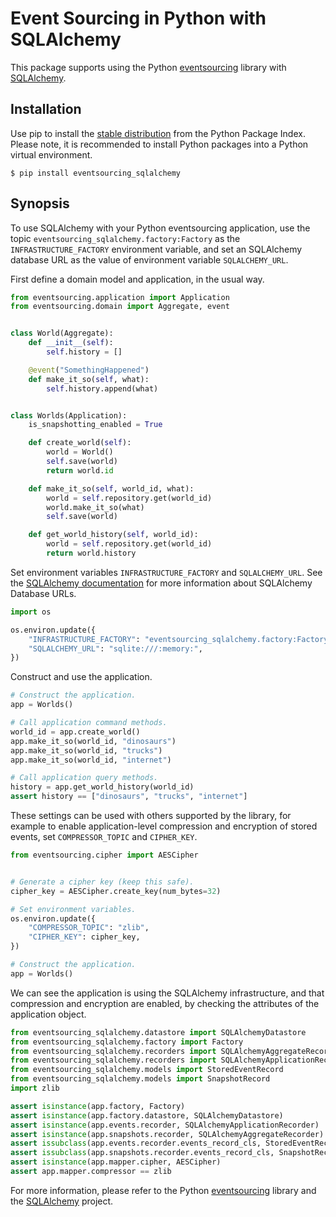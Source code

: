 # Event Sourcing in Python with SQLAlchemy

This package supports using the Python [eventsourcing](https://github.com/johnbywater/eventsourcing) library with [SQLAlchemy](https://www.sqlalchemy.org/).


## Installation

Use pip to install the [stable distribution](https://pypi.org/project/eventsourcing_sqlalchemy/)
from the Python Package Index. Please note, it is recommended to
install Python packages into a Python virtual environment.

    $ pip install eventsourcing_sqlalchemy


## Synopsis

To use SQLAlchemy with your Python eventsourcing application, use the topic `eventsourcing_sqlalchemy.factory:Factory` as the `INFRASTRUCTURE_FACTORY`
environment variable, and set an SQLAlchemy database URL as the value of
environment variable `SQLALCHEMY_URL`.

First define a domain model and application, in the usual way.

```python
from eventsourcing.application import Application
from eventsourcing.domain import Aggregate, event


class World(Aggregate):
    def __init__(self):
        self.history = []

    @event("SomethingHappened")
    def make_it_so(self, what):
        self.history.append(what)


class Worlds(Application):
    is_snapshotting_enabled = True

    def create_world(self):
        world = World()
        self.save(world)
        return world.id

    def make_it_so(self, world_id, what):
        world = self.repository.get(world_id)
        world.make_it_so(what)
        self.save(world)

    def get_world_history(self, world_id):
        world = self.repository.get(world_id)
        return world.history
```

Set environment variables `INFRASTRUCTURE_FACTORY` and `SQLALCHEMY_URL`.
See the [SQLAlchemy documentation](https://docs.sqlalchemy.org/en/14/core/engines.html) for more information about SQLAlchemy Database URLs.

```python
import os

os.environ.update({
    "INFRASTRUCTURE_FACTORY": "eventsourcing_sqlalchemy.factory:Factory",
    "SQLALCHEMY_URL": "sqlite:///:memory:",
})
```

Construct and use the application.

```python
# Construct the application.
app = Worlds()

# Call application command methods.
world_id = app.create_world()
app.make_it_so(world_id, "dinosaurs")
app.make_it_so(world_id, "trucks")
app.make_it_so(world_id, "internet")

# Call application query methods.
history = app.get_world_history(world_id)
assert history == ["dinosaurs", "trucks", "internet"]    
```

These settings can be used with others supported by the library,
for example to enable application-level compression and encryption
of stored events, set `COMPRESSOR_TOPIC` and `CIPHER_KEY`.

```python
from eventsourcing.cipher import AESCipher


# Generate a cipher key (keep this safe).
cipher_key = AESCipher.create_key(num_bytes=32)

# Set environment variables.
os.environ.update({
    "COMPRESSOR_TOPIC": "zlib",
    "CIPHER_KEY": cipher_key,
})

# Construct the application.
app = Worlds()
```

We can see the application is using the SQLAlchemy infrastructure,
and that compression and encryption are enabled, by checking the
attributes of the application object.

```python
from eventsourcing_sqlalchemy.datastore import SQLAlchemyDatastore
from eventsourcing_sqlalchemy.factory import Factory
from eventsourcing_sqlalchemy.recorders import SQLAlchemyAggregateRecorder
from eventsourcing_sqlalchemy.recorders import SQLAlchemyApplicationRecorder
from eventsourcing_sqlalchemy.models import StoredEventRecord
from eventsourcing_sqlalchemy.models import SnapshotRecord
import zlib

assert isinstance(app.factory, Factory)
assert isinstance(app.factory.datastore, SQLAlchemyDatastore)
assert isinstance(app.events.recorder, SQLAlchemyApplicationRecorder)
assert isinstance(app.snapshots.recorder, SQLAlchemyAggregateRecorder)
assert issubclass(app.events.recorder.events_record_cls, StoredEventRecord)
assert issubclass(app.snapshots.recorder.events_record_cls, SnapshotRecord)
assert isinstance(app.mapper.cipher, AESCipher)
assert app.mapper.compressor == zlib
```

For more information, please refer to the Python
[eventsourcing](https://github.com/johnbywater/eventsourcing) library
and the [SQLAlchemy](https://www.sqlalchemy.org/) project.
